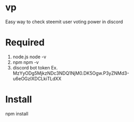 # vp
Easy way to check steemit user voting power in discord

# Required
1. node.js
node -v
2. npm
npm -v
3. discord bot token
Ex. MzYyODg5MjkzNDc3NDQ1NjM0.DK5Ogw.P3yZNMd3-u6eOGzIXDCLkiTLdXX

# Install
npm install
